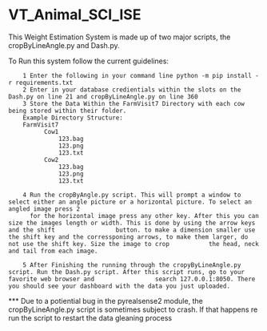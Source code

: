 # VT_Animal_SCI_ISE




This Weight Estimation System is made up of two major scripts, the cropByLineAngle.py and Dash.py. 

To Run this system follow the current guidelines: 


        1 Enter the following in your command line python -m pip install -r requirements.txt
        2 Enter in your database credientials within the slots on the Dash.py on line 21 and cropByLineAngle.py on line 360
        3 Store the Data Within the FarmVisit7 Directory with each cow being stored within their folder. 
        Example Directory Structure: 
        FarmVisit7 
              Cow1 
                  123.bag
                  123.png
                  123.txt
              Cow2
                  123.bag
                  123.png
                  123.txt
             
        4 Run the cropByAngle.py script. This will prompt a window to select either an angle picture or a horizontal picture. To select an angled image press 2 
          for the horizontal image press any other key. After this you can size the images length or width. This is done by using the arrow keys and the shift                 button. to make a dimension smaller use the shift key and the corressponing arrows, to make them larger, do not use the shift key. Size the image to crop           the head, neck and tail from each image.
          
        5 After Finishing the running through the cropyByLineAngle.py script. Run the Dash.py script. After this script runs, go to your favorite web browser and                 search 127.0.0.1:8050. There you should see your dashboard with the data you just uploaded.
           
 
*** Due to a potiential bug in the pyrealsense2 module, the cropByLineAngle.py script is sometimes subject to crash. If that happens re run the script to restart the data gleaning process
